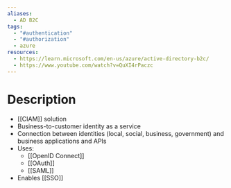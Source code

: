 ```yaml
---
aliases:
  - AD B2C
tags:
  - "#authentication"
  - "#authorization"
  - azure
resources:
  - https://learn.microsoft.com/en-us/azure/active-directory-b2c/
  - https://www.youtube.com/watch?v=QuXI4rPaczc
---
```

# Description
- [[CIAM]] solution
- Business-to-customer identity as a service
- Connection between identities (local, social, business, government) and business applications and APIs
- Uses:
	- [[OpenID Connect]]
	- [[OAuth]]
	- [[SAML]]
- Enables [[SSO]]